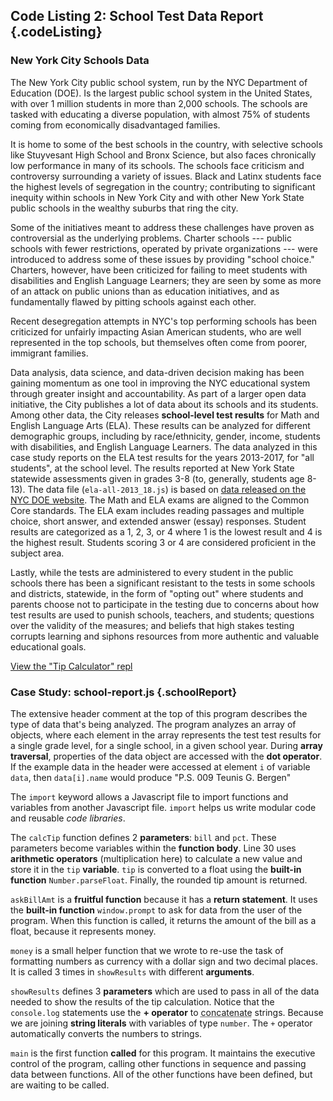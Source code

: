 Code Listing 2: School Test Data Report {.codeListing}
-------------------------------------------------

### New York City Schools Data

The New York City public school system, run by the NYC Department of Education
(DOE). Is the largest public school system in the United States, with over
1 million students in more than 2,000 schools. The schools are tasked with
educating a diverse population, with almost 75% of students coming from
economically disadvantaged families.

It is home to some of the best schools in the country, with selective schools
like Stuyvesant High School and Bronx Science, but also faces chronically
low performance in many of its schools. The schools face criticism and
controversy surrounding a variety of issues. Black and Latinx students
face the highest levels of segregation in the country; contributing to
significant inequity within schools in New York City and with other
New York State public schools in the wealthy suburbs that ring the city.

Some of the initiatives meant to address these challenges have proven
as controversial as the underlying problems. Charter schools --- public
schools with fewer restrictions, operated by private organizations ---
were introduced to address some of these issues by providing "school choice."
Charters, however, have been criticized for failing to meet students with
disabilities and English Language Learners; they are seen by some as more of
an attack on public unions than as education initiatives, and as fundamentally
flawed by pitting schools against each other.

Recent desegregation attempts in NYC's top performing schools has been
criticized for unfairly impacting Asian American students, who are well
represented in the top schools, but themselves often come from poorer, immigrant
families.

Data analysis, data science, and data-driven decision making has been gaining
momentum as one tool in improving the NYC educational system through greater
insight and accountability. As part of a larger open data initiative, the City
publishes a lot of data about its schools and its students. Among other data,
the City releases **school-level test results** for Math and English Language
Arts (ELA). These results can be analyzed for different demographic groups,
including by race/ethnicity, gender, income, students with disabilities, and
English Language Learners. The data analyzed in this case study reports on the
ELA test results for the years 2013-2017, for "all students", at the school
level. The results reported at New York State statewide assessments given in
grades 3-8 (to, generally, students age 8-13). The data file
(`ela-all-2013_18.js`) is based on [data released on the NYC DOE
website](https://infohub.nyced.org/reports-and-policies/citywide-information-and-data/test-results). The Math and ELA exams are aligned to the Common Core standards.
The ELA exam includes reading passages and multiple choice, short answer, and
extended answer (essay) responses. Student results are categorized as a 1, 2, 3, or 4
where 1 is the lowest result and 4 is the highest result. Students scoring 3 or
4 are considered proficient in the subject area.

Lastly, while the tests are administered to every student in the public schools
there has been a significant resistant to the tests in some schools and districts,
statewide, in the form of "opting out" where students and parents choose not to
participate in the testing due to concerns about how test results are used to
punish schools, teachers, and students; questions over the validity of the measures;
and beliefs that high stakes testing corrupts learning and siphons resources
from more authentic and valuable educational goals.


[View the "Tip Calculator" repl](https://repl.it/@mcuringa/tip-calculator)

### Case Study: school-report.js {.schoolReport}

<aside data-line-number="1">

The extensive header comment at the top of this program describes
the type of data that's being analyzed. The program analyzes an array
of objects, where each element in the array represents the test test
results for a single grade level, for a single school, in a given
school year. During **array traversal**, properties of the data object
are accessed with the **dot operator**. If the example data in the
header were accessed at element `i` of variable `data`, then
`data[i].name` would produce "P.S. 009 Teunis G. Bergen"

</aside>

<aside data-line-number="49">

The `import` keyword allows a Javascript file to import
functions and variables from another Javascript file. `import`
helps us write modular code and reusable _code libraries_.

</aside>


<aside data-line-number="30">

The ``calcTip`` function defines 2 **parameters**:
`bill` and `pct`. These parameters become
variables within the **function body**. Line 30 uses
**arithmetic operators** (multiplication here) to
calculate a new value and store it in the `tip` **variable**.
`tip` is converted to a float using the **built-in function**
`Number.parseFloat`. Finally, the rounded tip amount is returned.


</aside>

<aside data-line-number="43">

``askBillAmt`` is a **fruitful function** because
it has a **return statement**. It uses the
**built-in function** `window.prompt` to ask for data from the
user of the program. When this function is called, it returns
the amount of the bill as a float, because it represents money.

</aside>

<aside data-line-number="61">

``money`` is a small helper function that we
wrote to re-use the task of formatting numbers
as currency with a dollar sign and two decimal places.
It is called 3 times in ``showResults`` with
different **arguments**.

</aside>




<aside data-line-number="70">

``showResults`` defines 3 **parameters** which are used
to pass in all of the data needed to show the results
of the tip calculation. Notice that the `console.log` statements
use the **+ operator** to <abbr title="join together">concatenate</abbr>
strings. Because we are joining **string literals** with variables of
type `number`. The ``+`` operator automatically converts the numbers to strings.

</aside>

<aside data-line-number="90">

``main`` is the first function **called** for
this program. It maintains the executive control of the
program, calling other functions in sequence and passing
data between functions. All of the other functions have
been defined, but are waiting to be called.

</aside>
